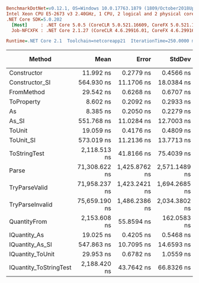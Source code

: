 ``` ini

BenchmarkDotNet=v0.12.1, OS=Windows 10.0.17763.1879 (1809/October2018Update/Redstone5)
Intel Xeon CPU E5-2673 v3 2.40GHz, 1 CPU, 2 logical and 2 physical cores
.NET Core SDK=5.0.202
  [Host]     : .NET Core 5.0.5 (CoreCLR 5.0.521.16609, CoreFX 5.0.521.16609), X64 RyuJIT
  Job-NFCXFK : .NET Core 2.1.27 (CoreCLR 4.6.29916.01, CoreFX 4.6.29916.03), X64 RyuJIT

Runtime=.NET Core 2.1  Toolchain=netcoreapp21  IterationTime=250.0000 ms  

```
|                 Method |          Mean |         Error |        StdDev |        Median |  Gen 0 | Gen 1 | Gen 2 | Allocated |
|----------------------- |--------------:|--------------:|--------------:|--------------:|-------:|------:|------:|----------:|
|            Constructor |     11.992 ns |     0.2779 ns |     0.4566 ns |     11.980 ns |      - |     - |     - |         - |
|         Constructor_SI |    564.930 ns |    11.1706 ns |    18.0384 ns |    565.989 ns | 0.0250 |     - |     - |     192 B |
|             FromMethod |     29.542 ns |     0.6268 ns |     0.6707 ns |     29.460 ns |      - |     - |     - |         - |
|             ToProperty |      8.602 ns |     0.2092 ns |     0.2933 ns |      8.620 ns |      - |     - |     - |         - |
|                     As |      8.385 ns |     0.2050 ns |     0.2279 ns |      8.370 ns |      - |     - |     - |         - |
|                  As_SI |    551.768 ns |    11.0284 ns |    12.7003 ns |    554.119 ns | 0.0264 |     - |     - |     192 B |
|                 ToUnit |     19.059 ns |     0.4176 ns |     0.4809 ns |     18.995 ns |      - |     - |     - |         - |
|              ToUnit_SI |    573.019 ns |    11.2136 ns |    13.7713 ns |    574.430 ns | 0.0258 |     - |     - |     192 B |
|           ToStringTest |  2,118.513 ns |    41.8166 ns |    75.4039 ns |  2,096.184 ns | 0.1329 |     - |     - |     952 B |
|                  Parse | 71,308.622 ns | 1,425.8762 ns | 2,571.1489 ns | 70,522.106 ns | 6.4770 |     - |     - |   44816 B |
|          TryParseValid | 71,958.237 ns | 1,423.2421 ns | 1,694.2685 ns | 72,306.140 ns | 6.6983 |     - |     - |   44792 B |
|        TryParseInvalid | 75,659.190 ns | 1,486.2386 ns | 2,034.3802 ns | 75,915.308 ns | 6.3842 |     - |     - |   44392 B |
|           QuantityFrom |  2,153.608 ns |    55.8594 ns |   162.0583 ns |  2,100.000 ns |      - |     - |     - |      56 B |
|           IQuantity_As |     19.025 ns |     0.4205 ns |     0.5468 ns |     18.986 ns | 0.0036 |     - |     - |      24 B |
|        IQuantity_As_SI |    547.863 ns |    10.7095 ns |    14.6593 ns |    544.937 ns | 0.0257 |     - |     - |     192 B |
|       IQuantity_ToUnit |     29.953 ns |     0.6782 ns |     1.0559 ns |     29.774 ns | 0.0087 |     - |     - |      56 B |
| IQuantity_ToStringTest |  2,188.420 ns |    43.7642 ns |    66.8326 ns |  2,189.487 ns | 0.1361 |     - |     - |     952 B |
